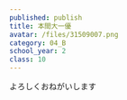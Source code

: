 ```yaml
---
published: publish
title: 本間大一優
avatar: /files/31509007.png
category: 04_B
school_year: 2
class: 10
---
```

よろしくおねがいします